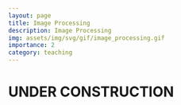 ```yaml
---
layout: page
title: Image Processing
description: Image Processing
img: assets/img/svg/gif/image_processing.gif
importance: 2
category: teaching
---
```


# UNDER CONSTRUCTION


